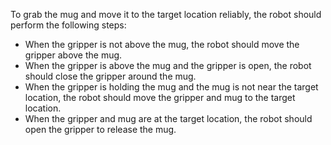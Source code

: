 To grab the mug and move it to the target location reliably, the robot should perform the following steps:
   - When the gripper is not above the mug, the robot should move the gripper above the mug.
   - When the gripper is above the mug and the gripper is open, the robot should close the gripper around the mug.
   - When the gripper is holding the mug and the mug is not near the target location, the robot should move the gripper and mug to the target location.
   - When the gripper and mug are at the target location, the robot should open the gripper to release the mug.